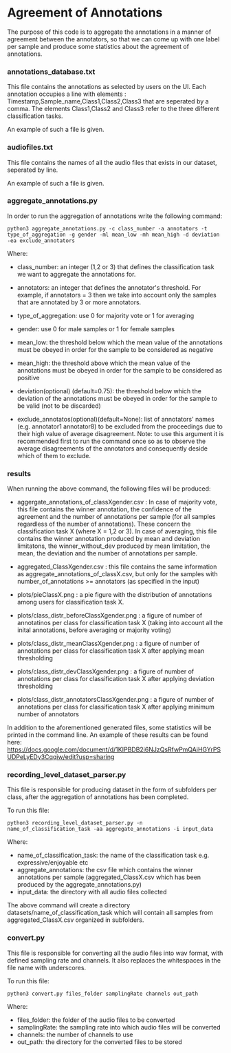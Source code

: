 # Agreement of Annotations 
The purpose of this code is to aggregate the annotations in a manner of agreement between the annotators, so that we can come up with one label per sample and produce some statistics about the agreement of annotations.

### annotations_database.txt 
This file contains the annotations as selected by users on the UI. Each annotation occupies a line with elements : Timestamp,Sample_name,Class1,Class2,Class3 that are seperated by a comma. The elements Class1,Class2 and Class3 refer to the three different classification tasks. 

An example of such a file is given. 

### audiofiles.txt 
This file contains the names of all the audio files that exists in our dataset, seperated by line. 

An example of such a file is given.  

### aggregate_annotations.py 
In order to run the aggregation of annotations write the following command: 

```
python3 aggregate_annotations.py -c class_number -a annotators -t type_of_aggregation -g gender -ml mean_low -mh mean_high -d deviation -ea exclude_annotators
``` 

Where: 

- class_number: an integer (1,2 or 3) that defines the classification task we want to aggregate the annotations for. 

- annotators: an integer that defines the annotator's threshold. For example, if annotators = 3 then we take into account only the samples that are annotated by 3 or more annotators. 
- type_of_aggregation: use 0 for majority vote or 1 for averaging
- gender: use 0 for male samples or 1 for female samples
- mean_low: the threshold below which the mean value of the annotations must be obeyed in order for the sample to be considered as negative
- mean_high: the threshold above which the mean value of the annotations must be obeyed in order for the sample to be considered as positive
- deviation(optional) (default=0.75): the threshold below which the deviation of the annotations must be obeyed in order for the sample to be valid (not to be discarded)
- exclude_annotatos(optional)(default=None): list of annotators' names (e.g. annotator1 annotator8) to be excluded from the proceedings due to their high value of average disagreement. Note: to use this argument it is recommended first to run the command once so as to observe the average disagreements of the annotators and consequently deside which of them to exclude.   

### results
When running the above command, the following files will be produced: 

- aggergate_annotations_of_classXgender.csv : In case of majority vote, this file contains the winner annotation, the confidence of the agreement and the number of annotations per sample (for all samples regardless of the number of annotations). These concern the classification task X (where X = 1,2 or 3). In case of averaging, this file contains the winner annotation produced by mean and deviation limitatons, the winner_without_dev produced by mean limitation, the mean, the deviation and the number of annotations per sample. 

- aggregated_ClassXgender.csv : this file contains the same information as aggregate_annotations_of_classX.csv, but only for the samples with number_of_annotations >= annotators (as specified in the input)  

- plots/pieClassX.png : a pie figure with the distribution of annotations among users for classification task X.  

- plots/class_distr_beforeClassXgender.png :  a figure of number of annotatinos per class for classification task X (taking into account all the inital annotations, before averaging or majority voting) 

- plots/class_distr_meanClassXgender.png : a figure of number of annotations per class for classification task X after applying mean thresholding
- plots/class_distr_devClassXgender.png : a figure of number of annotations per class for classification task X after applying deviation thresholding
- plots/class_distr_annotatorsClassXgender.png : a figure of number of annotations per class for classification task X after applying minimum number of annotators

In addition to the aforementioned generated files, some statistics will be printed in the command line.
An example of these results can be found here: https://docs.google.com/document/d/1KIPBDB2i6NJzQsRfwPmQAiHGYrPSUDPeLyEDy3Cqqiw/edit?usp=sharing

### recording_level_dataset_parser.py 
This file is responsible for producing dataset in the form of subfolders per class, after the aggregation of annotations has been completed. 

To run this file: 
```
python3 recording_level_dataset_parser.py -n name_of_classification_task -aa aggregate_annotations -i input_data
``` 
Where: 

- name_of_classification_task: the name of the classification task e.g. expressive/enjoyable etc 
- aggregate_annotations: the csv file which contains the winner annotations per sample (aggregated_ClassX.csv which has been produced by the aggregate_annotations.py) 
- input_data: the directory with all audio files collected 

The above command will create a directory datasets/name_of_classification_task which will contain all samples from aggregated_ClassX.csv organized in subfolders.

### convert.py 
This file is responsible for converting all the audio files into wav format, with defined sampling rate and channels. It also replaces the whitespaces in the file name with underscores. 

To run this file:
```
python3 convert.py files_folder samplingRate channels out_path
```
Where: 

- files_folder: the folder of the audio files to be converted
- samplingRate: the sampling rate into which audio files will be converted
- channels: the number of channels to use
- out_path: the directory for the converted files to be stored
